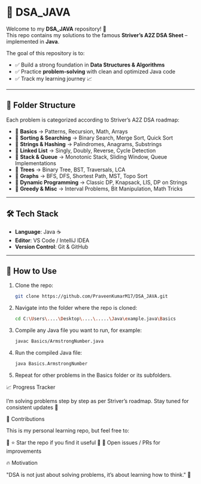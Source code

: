 # 📘 DSA_JAVA  

Welcome to my **DSA_JAVA** repository! 🚀  
This repo contains my solutions to the famous **Striver’s A2Z DSA Sheet** – implemented in **Java**.  

The goal of this repository is to:  
- ✅ Build a strong foundation in **Data Structures & Algorithms**  
- ✅ Practice **problem-solving** with clean and optimized Java code  
- ✅ Track my learning journey 📈  

---

## 📂 Folder Structure  
Each problem is categorized according to Striver’s A2Z DSA roadmap:  

- 🔹 **Basics** → Patterns, Recursion, Math, Arrays  
- 🔹 **Sorting & Searching** → Binary Search, Merge Sort, Quick Sort  
- 🔹 **Strings & Hashing** → Palindromes, Anagrams, Substrings  
- 🔹 **Linked List** → Singly, Doubly, Reverse, Cycle Detection  
- 🔹 **Stack & Queue** → Monotonic Stack, Sliding Window, Queue Implementations  
- 🔹 **Trees** → Binary Tree, BST, Traversals, LCA  
- 🔹 **Graphs** → BFS, DFS, Shortest Path, MST, Topo Sort  
- 🔹 **Dynamic Programming** → Classic DP, Knapsack, LIS, DP on Strings  
- 🔹 **Greedy & Misc** → Interval Problems, Bit Manipulation, Math Tricks  

---

## 🛠️ Tech Stack  
- **Language**: Java ☕  
- **Editor**: VS Code / IntelliJ IDEA  
- **Version Control**: Git & GitHub  

---

## 🚀 How to Use  
1. Clone the repo:  
   ```bash
   git clone https://github.com/PraveenKumarM17/DSA_JAVA.git

2. Navigate into the folder where the repo is cloned:
   ```bash
   cd C:\Users\....\Desktop\....\.....\Java\example.java\Basics

3. Compile any Java file you want to run, for example:
   ```bash
   javac Basics/ArmstrongNumber.java

4. Run the compiled Java file:
   ```bash
   java Basics.ArmstrongNumber

5. Repeat for other problems in the Basics folder or its subfolders.


📈 Progress Tracker

I’m solving problems step by step as per Striver’s roadmap.
Stay tuned for consistent updates 💯



🤝 Contributions

This is my personal learning repo, but feel free to:

  🔹 ⭐ Star the repo if you find it useful
  🔹 📝 Open issues / PRs for improvements



🔥 Motivation

  "DSA is not just about solving problems, it’s about learning how to think." 🧠

